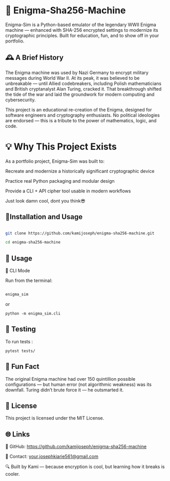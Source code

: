 # 🔐 Enigma-Sha256-Machine

 

Enigma-Sim is a Python-based emulator of the legendary WWII Enigma machine — enhanced with SHA-256 encrypted settings to modernize its cryptographic principles. Built for education, fun, and to show off in your portfolio.

## 🕰️ A Brief History 

The Enigma machine was used by Nazi Germany to encrypt military messages during World War II. At its peak, it was believed to be unbreakable — until Allied codebreakers, including Polish mathematicians and British cryptanalyst Alan Turing, cracked it. That breakthrough shifted the tide of the war and laid the groundwork for modern computing and cybersecurity.

This project is an educational re-creation of the Enigma, designed for software engineers and cryptography enthusiasts. No political ideologies are endorsed — this is a tribute to the power of mathematics, logic, and code.

# 💡 Why This Project Exists

As a portfolio project, Enigma-Sim was built to:

Recreate and modernize a historically significant cryptographic device

Practice real Python packaging and modular design

Provide a CLI + API cipher tool usable in modern workflows

Just look damn cool, dont you think😎

## 🤖Installation and Usage

```bash

git clone https://github.com/kamijoseph/enigma-sha256-machine.git

cd enigma-sha256-machine
```


## 🚀 Usage

🔹 CLI Mode

Run from the terminal:

```bash

enigma_sim

```

or

```
python -m enigma_sim.cli

```

## 🧪 Testing

To run tests :

```
pytest tests/
```

## 🧠 Fun Fact

The original Enigma machine had over 150 quintillion possible configurations — but human error (not algorithmic weakness) was its downfall. Turing didn’t brute force it — he outsmarted it.

## 📜 License

This project is licensed under the MIT License.

## 🌐 Links

🧠 GitHub: https://github.com/kamijoseph/enigma-sha256-machine

💬 Contact: your.josephkiarie561@gmail.com

🔍 Built by Kami — because encryption is cool, but learning how it breaks is cooler.

